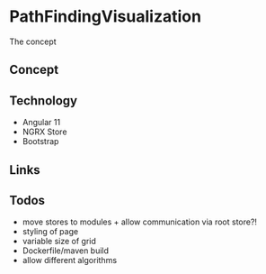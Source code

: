 # PathFindingVisualization

The concept

## Concept

## Technology

- Angular 11
- NGRX Store
- Bootstrap

## Links

## Todos

- move stores to modules + allow communication via root store?!
- styling of page
- variable size of grid
- Dockerfile/maven build
- allow different algorithms
